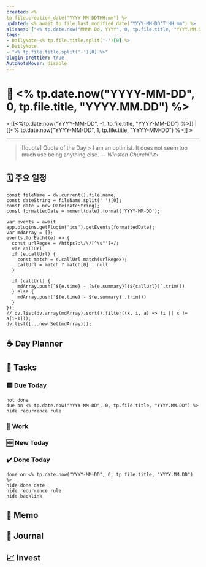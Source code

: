 ```yaml
---
created: <%
tp.file.creation_date("YYYY-MM-DDTHH:mm") %>
updated: <% await tp.file.last_modified_date("YYYY-MM-DD'T'HH:mm") %>
aliases: ["<% tp.date.now("MMMM Do, YYYY", 0, tp.file.title, "YYYY.MM.DD") %>","<% tp.date.now("MMMM D, YYYY", 0, tp.file.title, "YYYY.MM.DD") %>","<% tp.date.now("MMM D, YYYY", 0, tp.file.title, "YYYY.MM.DD") %>","<% tp.date.now("MMM. D, YYYY", 0, tp.file.title, "YYYY.MM.DD") %>","<% tp.date.now("M/D/YYYY", 0, tp.file.title, "YYYY.MM.DD") %>","<% tp.date.now("M-D-YYYY", 0, tp.file.title, "YYYY.MM.DD") %>","<% tp.date.now("YYYY-MM-DD", 0, tp.file.title, "YYYY.MM.DD") %>","<% tp.date.now("M.D.YYYY", 0, tp.file.title, "YYYY.MM.DD") %>",]
tags:
- DailyNote-<% tp.file.title.split('-')[0] %>
- DailyNote
- "<% tp.file.title.split('-')[0] %>"
plugin-prettier: true
AutoNoteMover: disable
---
```


# 📆 <% tp.date.now("YYYY-MM-DD", 0, tp.file.title, "YYYY.MM.DD") %>

« [[<%tp.date.now("YYYY-MM-DD", -1, tp.file.title, "YYYY-MM-DD") %>]] | [[<% tp.date.now("YYYY-MM-DD", 1, tp.file.title, "YYYY-MM-DD") %>]] »

---

>[!quote] Quote of the Day
	> I am an optimist. It does not seem too much use being anything else.
> &mdash; <cite>Winston Churchill</cite>✍️

## 🗓️ 주요 일정

```dataviewjs
const fileName = dv.current().file.name;
const dateString = fileName.split(' ')[0];
const date = new Date(dateString);
const formattedDate = moment(date).format('YYYY-MM-DD');

var events = await app.plugins.getPlugin('ics').getEvents(formattedDate);
var mdArray = [];
events.forEach((e) => {
  const urlRegex = /https?:\/\/[^\s"']+/;
  var callUrl
  if (e.callUrl) {
    const match = e.callUrl.match(urlRegex);
    callUrl = match ? match[0] : null
  }

  if (callUrl) {
    mdArray.push(`${e.time} - [${e.summary}](${callUrl})`.trim())
  } else {
    mdArray.push(`${e.time} - ${e.summary}`.trim())
  }
});
// dv.list(dv.array(mdArray).sort().filter((x, i, a) => !i || x != a[i-1]));
dv.list([...new Set(mdArray)]);
```

## ☕ Day Planner


## 📝 Tasks

### 🟨 Due Today

```tasks
not done
due on <% tp.date.now("YYYY-MM-DD", 0, tp.file.title, "YYYY.MM.DD") %>
hide recurrence rule
```

###  📔 Work


### 🆕 New Today


### ✔️ Done Today

```tasks
done on <% tp.date.now("YYYY-MM-DD", 0, tp.file.title, "YYYY.MM.DD") %>
hide done date
hide recurrence rule
hide backlink
```

## 📔 Memo


## 📝 Journal


## 📈  Invest
